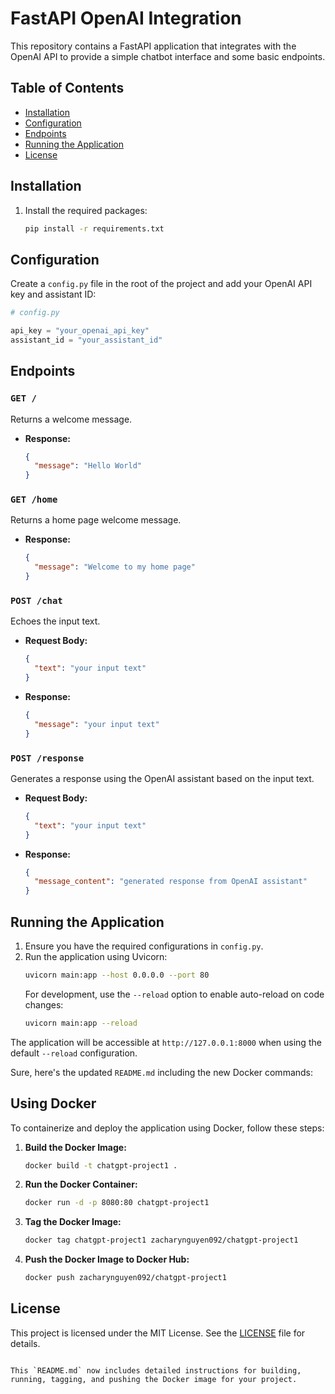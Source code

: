 # FastAPI OpenAI Integration

This repository contains a FastAPI application that integrates with the OpenAI API to provide a simple chatbot interface and some basic endpoints.

## Table of Contents
- [Installation](#installation)
- [Configuration](#configuration)
- [Endpoints](#endpoints)
- [Running the Application](#running-the-application)
- [License](#license)

## Installation

1. Install the required packages:
    ```sh
    pip install -r requirements.txt
    ```

## Configuration

Create a `config.py` file in the root of the project and add your OpenAI API key and assistant ID:
```python
# config.py

api_key = "your_openai_api_key"
assistant_id = "your_assistant_id"
```

## Endpoints

### `GET /`
Returns a welcome message.
- **Response:**
    ```json
    {
      "message": "Hello World"
    }
    ```

### `GET /home`
Returns a home page welcome message.
- **Response:**
    ```json
    {
      "message": "Welcome to my home page"
    }
    ```

### `POST /chat`
Echoes the input text.
- **Request Body:**
    ```json
    {
      "text": "your input text"
    }
    ```
- **Response:**
    ```json
    {
      "message": "your input text"
    }
    ```

### `POST /response`
Generates a response using the OpenAI assistant based on the input text.
- **Request Body:**
    ```json
    {
      "text": "your input text"
    }
    ```
- **Response:**
    ```json
    {
      "message_content": "generated response from OpenAI assistant"
    }
    ```

## Running the Application

1. Ensure you have the required configurations in `config.py`.
2. Run the application using Uvicorn:
    ```sh
    uvicorn main:app --host 0.0.0.0 --port 80
    ```
   For development, use the `--reload` option to enable auto-reload on code changes:
    ```sh
    uvicorn main:app --reload
    ```

The application will be accessible at `http://127.0.0.1:8000` when using the default `--reload` configuration.

Sure, here's the updated `README.md` including the new Docker commands:


## Using Docker

To containerize and deploy the application using Docker, follow these steps:

1. **Build the Docker Image:**
    ```sh
    docker build -t chatgpt-project1 .
    ```

2. **Run the Docker Container:**
    ```sh
    docker run -d -p 8080:80 chatgpt-project1
    ```

3. **Tag the Docker Image:**
    ```sh
    docker tag chatgpt-project1 zacharynguyen092/chatgpt-project1
    ```

4. **Push the Docker Image to Docker Hub:**
    ```sh
    docker push zacharynguyen092/chatgpt-project1
    ```

## License

This project is licensed under the MIT License. See the [LICENSE](LICENSE) file for details.
```

This `README.md` now includes detailed instructions for building, running, tagging, and pushing the Docker image for your project.